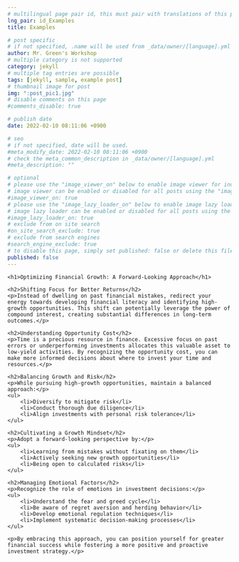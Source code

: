 ```yaml
---
# multilingual page pair id, this must pair with translations of this page. (This name must be unique)
lng_pair: id_Examples
title: Examples

# post specific
# if not specified, .name will be used from _data/owner/[language].yml
author: Mr. Green's Workshop
# multiple category is not supported
category: jekyll
# multiple tag entries are possible
tags: [jekyll, sample, example post]
# thumbnail image for post
img: ":post_pic1.jpg"
# disable comments on this page
#comments_disable: true

# publish date
date: 2022-02-10 08:11:06 +0900

# seo
# if not specified, date will be used.
#meta_modify_date: 2022-02-10 08:11:06 +0900
# check the meta_common_description in _data/owner/[language].yml
#meta_description: ""

# optional
# please use the "image_viewer_on" below to enable image viewer for individual pages or posts (_posts/ or [language]/_posts folders).
# image viewer can be enabled or disabled for all posts using the "image_viewer_posts: true" setting in _data/conf/main.yml.
#image_viewer_on: true
# please use the "image_lazy_loader_on" below to enable image lazy loader for individual pages or posts (_posts/ or [language]/_posts folders).
# image lazy loader can be enabled or disabled for all posts using the "image_lazy_loader_posts: true" setting in _data/conf/main.yml.
#image_lazy_loader_on: true
# exclude from on site search
#on_site_search_exclude: true
# exclude from search engines
#search_engine_exclude: true
# to disable this page, simply set published: false or delete this file
published: false
---
```



    <h1>Optimizing Financial Growth: A Forward-Looking Approach</h1>

    <h2>Shifting Focus for Better Returns</h2>
    <p>Instead of dwelling on past financial mistakes, redirect your energy towards developing financial literacy and identifying high-growth opportunities. This shift can potentially leverage the power of compound interest, creating substantial differences in long-term outcomes.</p>

    <h2>Understanding Opportunity Cost</h2>
    <p>Time is a precious resource in finance. Excessive focus on past errors or underperforming investments allocates this valuable asset to low-yield activities. By recognizing the opportunity cost, you can make more informed decisions about where to invest your time and resources.</p>

    <h2>Balancing Growth and Risk</h2>
    <p>While pursuing high-growth opportunities, maintain a balanced approach:</p>
    <ul>
        <li>Diversify to mitigate risk</li>
        <li>Conduct thorough due diligence</li>
        <li>Align investments with personal risk tolerance</li>
    </ul>

    <h2>Cultivating a Growth Mindset</h2>
    <p>Adopt a forward-looking perspective by:</p>
    <ul>
        <li>Learning from mistakes without fixating on them</li>
        <li>Actively seeking new growth opportunities</li>
        <li>Being open to calculated risks</li>
    </ul>

    <h2>Managing Emotional Factors</h2>
    <p>Recognize the role of emotions in investment decisions:</p>
    <ul>
        <li>Understand the fear and greed cycle</li>
        <li>Be aware of regret aversion and herding behavior</li>
        <li>Develop emotional regulation techniques</li>
        <li>Implement systematic decision-making processes</li>
    </ul>

    <p>By embracing this approach, you can position yourself for greater financial success while fostering a more positive and proactive investment strategy.</p>
</body>
</html>
